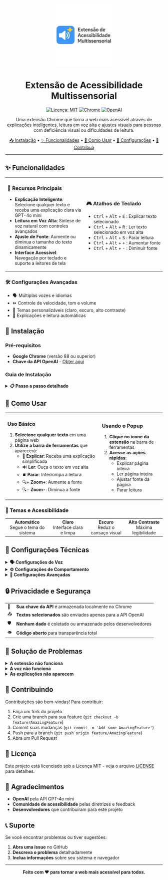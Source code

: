 <div align="center">
  <img src="logo.png" alt="Logo da Extensão de Acessibilidade Multissensorial" width="200">
  <h1>Extensão de Acessibilidade Multissensorial</h1>
  
  [![Licença: MIT](https://img.shields.io/badge/Licença-MIT-blue.svg)](LICENSE)
  [![Chrome](https://img.shields.io/badge/Chrome-v88+-green.svg)](https://www.google.com/chrome/)
  [![OpenAI](https://img.shields.io/badge/API-OpenAI-orange.svg)](https://platform.openai.com/api-keys)
</div>

<p align="center">
  Uma extensão Chrome que torna a web mais acessível através de explicações inteligentes, leitura em voz alta e ajustes visuais para pessoas com deficiência visual ou dificuldades de leitura.
</p>

<div align="center">
  
  [📥 Instalação](#-instalação) • 
  [✨ Funcionalidades](#-funcionalidades) • 
  [📖 Como Usar](#-como-usar) • 
  [🔧 Configurações](#-configurações-técnicas) • 
  [🤝 Contribua](#-contribuindo)
  
</div>

---

## ✨ Funcionalidades

<table>
  <tr>
    <td width="50%">
      <h3>🎯 Recursos Principais</h3>
      <ul>
        <li><b>Explicação Inteligente</b>: Selecione qualquer texto e receba uma explicação clara via GPT-4o mini</li>
        <li><b>Leitura em Voz Alta</b>: Síntese de voz natural com controles avançados</li>
        <li><b>Ajuste de Fonte</b>: Aumente ou diminua o tamanho do texto dinamicamente</li>
        <li><b>Interface Acessível</b>: Navegação por teclado e suporte a leitores de tela</li>
      </ul>
    </td>
    <td width="50%">
      <h3>🎮 Atalhos de Teclado</h3>
      <ul>
        <li><kbd>Ctrl</kbd> + <kbd>Alt</kbd> + <kbd>E</kbd> : Explicar texto selecionado</li>
        <li><kbd>Ctrl</kbd> + <kbd>Alt</kbd> + <kbd>R</kbd> : Ler texto selecionado em voz alta</li>
        <li><kbd>Ctrl</kbd> + <kbd>Alt</kbd> + <kbd>S</kbd> : Parar leitura</li>
        <li><kbd>Ctrl</kbd> + <kbd>Alt</kbd> + <kbd>+</kbd> : Aumentar fonte</li>
        <li><kbd>Ctrl</kbd> + <kbd>Alt</kbd> + <kbd>-</kbd> : Diminuir fonte</li>
      </ul>
    </td>
  </tr>
</table>

### 🛠️ Configurações Avançadas
- 🗣️ Múltiplas vozes e idiomas
- ⏩ Controle de velocidade, tom e volume
- 🎨 Temas personalizáveis (claro, escuro, alto contraste)
- 🤖 Explicações e leitura automáticas

## 🚀 Instalação

### Pré-requisitos
- **Google Chrome** (versão 88 ou superior)
- **Chave da API OpenAI** - [Obter aqui](https://platform.openai.com/api-keys)

### Guia de Instalação

<details>
<summary><b>📋 Passo a passo detalhado</b></summary>

1. **Clone ou baixe este repositório**
   ```bash
   git clone [URL_DO_REPOSITORIO]
   cd extensao-acessibilidade
   ```

2. **Abra o Chrome e acesse as extensões**
   - Digite `chrome://extensions/` na barra de endereços
   - Ou navegue: Menu → Mais ferramentas → Extensões

3. **Ative o modo desenvolvedor**
   - Clique no botão "Modo do desenvolvedor" no canto superior direito

4. **Carregue a extensão**
   - Clique em "Carregar sem compactação"
   - Selecione a pasta da extensão

5. **Configure a API OpenAI**
   - Clique no ícone da extensão
   - Acesse "Configurações Avançadas"
   - Insira sua chave da API OpenAI
   - Clique em "Testar Conexão" para verificar

</details>

## 📖 Como Usar

<table>
  <tr>
    <td width="60%">
      <h3>Uso Básico</h3>
      <ol>
        <li><b>Selecione qualquer texto</b> em uma página web</li>
        <li><b>Utilize a barra de ferramentas</b> que aparecerá:
          <ul>
            <li>📖 <b>Explicar</b>: Receba uma explicação simplificada</li>
            <li>🔊 <b>Ler</b>: Ouça o texto em voz alta</li>
            <li>⏹️ <b>Parar</b>: Interrompa a leitura</li>
            <li>🔍+ <b>Zoom+</b>: Aumente a fonte</li>
            <li>🔍- <b>Zoom-</b>: Diminua a fonte</li>
          </ul>
        </li>
      </ol>
    </td>
    <td width="40%">
      <h3>Usando o Popup</h3>
      <ol>
        <li><b>Clique no ícone da extensão</b> na barra de ferramentas</li>
        <li><b>Acesse as ações rápidas</b>:
          <ul>
            <li>Explicar página inteira</li>
            <li>Ler página inteira</li>
            <li>Ajustar fonte da página</li>
            <li>Parar leitura</li>
          </ul>
        </li>
      </ol>
    </td>
  </tr>
</table>

### 🎨 Temas e Acessibilidade

<div align="center">
<table>
  <tr>
    <td align="center"><b>Automático</b><br>Segue o tema do sistema</td>
    <td align="center"><b>Claro</b><br>Interface clara e limpa</td>
    <td align="center"><b>Escuro</b><br>Reduz o cansaço visual</td>
    <td align="center"><b>Alto Contraste</b><br>Máxima legibilidade</td>
  </tr>
</table>
</div>

## 🔧 Configurações Técnicas

<details>
<summary><b>🗣️ Configurações de Voz</b></summary>
<ul>
  <li><b>Velocidade</b>: 0.5x a 2.0x</li>
  <li><b>Tom</b>: 0.5 a 2.0</li>
  <li><b>Volume</b>: 0% a 100%</li>
  <li><b>Vozes</b>: Todas as vozes disponíveis no sistema</li>
</ul>
</details>

<details>
<summary><b>⚙️ Configurações de Comportamento</b></summary>
<ul>
  <li><b>Explicação Automática</b>: Explica automaticamente texto selecionado</li>
  <li><b>Leitura Automática</b>: Lê automaticamente texto selecionado</li>
  <li><b>Tooltip</b>: Mostra/oculta a barra de ferramentas</li>
  <li><b>Atalhos de Teclado</b>: Habilita/desabilita atalhos</li>
</ul>
</details>

<details>
<summary><b>🔬 Configurações Avançadas</b></summary>
<ul>
  <li><b>Tamanho Máximo de Texto</b>: Limite para explicações automáticas</li>
  <li><b>Idioma das Explicações</b>: pt-BR, en-US, es-ES, fr-FR</li>
  <li><b>Modo Debug</b>: Para desenvolvedores</li>
</ul>
</details>

## 🔒 Privacidade e Segurança

<table>
  <tr>
    <td>🔐</td>
    <td><b>Sua chave da API</b> é armazenada localmente no Chrome</td>
  </tr>
  <tr>
    <td>📤</td>
    <td><b>Textos selecionados</b> são enviados apenas para a API OpenAI</td>
  </tr>
  <tr>
    <td>🛡️</td>
    <td><b>Nenhum dado</b> é coletado ou armazenado pelos desenvolvedores</td>
  </tr>
  <tr>
    <td>👁️</td>
    <td><b>Código aberto</b> para transparência total</td>
  </tr>
</table>

## 🐛 Solução de Problemas

<details>
<summary><b>A extensão não funciona</b></summary>
<ol>
  <li>Verifique se a chave da API está configurada corretamente</li>
  <li>Teste a conexão nas configurações</li>
  <li>Recarregue a página atual</li>
  <li>Verifique se a página não é uma página especial do Chrome</li>
</ol>
</details>

<details>
<summary><b>A voz não funciona</b></summary>
<ol>
  <li>Verifique se o volume está ligado</li>
  <li>Teste diferentes vozes nas configurações</li>
  <li>Verifique as permissões do navegador para áudio</li>
</ol>
</details>

<details>
<summary><b>As explicações não aparecem</b></summary>
<ol>
  <li>Verifique sua conexão com a internet</li>
  <li>Teste a chave da API nas configurações</li>
  <li>Verifique se você tem créditos na conta OpenAI</li>
</ol>
</details>

## 🤝 Contribuindo

Contribuições são bem-vindas! Para contribuir:

1. Faça um fork do projeto
2. Crie uma branch para sua feature (`git checkout -b feature/AmazingFeature`)
3. Commit suas mudanças (`git commit -m 'Add some AmazingFeature'`)
4. Push para a branch (`git push origin feature/AmazingFeature`)
5. Abra um Pull Request

## 📄 Licença

Este projeto está licenciado sob a Licença MIT - veja o arquivo [LICENSE](LICENSE) para detalhes.

## 🙏 Agradecimentos

- **OpenAI** pela API GPT-4o mini
- **Comunidade de acessibilidade** pelas diretrizes e feedback
- **Desenvolvedores** que contribuíram para este projeto

## 📞 Suporte

Se você encontrar problemas ou tiver sugestões:

1. **Abra uma issue** no GitHub
2. **Descreva o problema** detalhadamente
3. **Inclua informações** sobre seu sistema e navegador

---

<div align="center">
  <p><b>Feito com ❤️ para tornar a web mais acessível para todos.</b></p>
</div>
